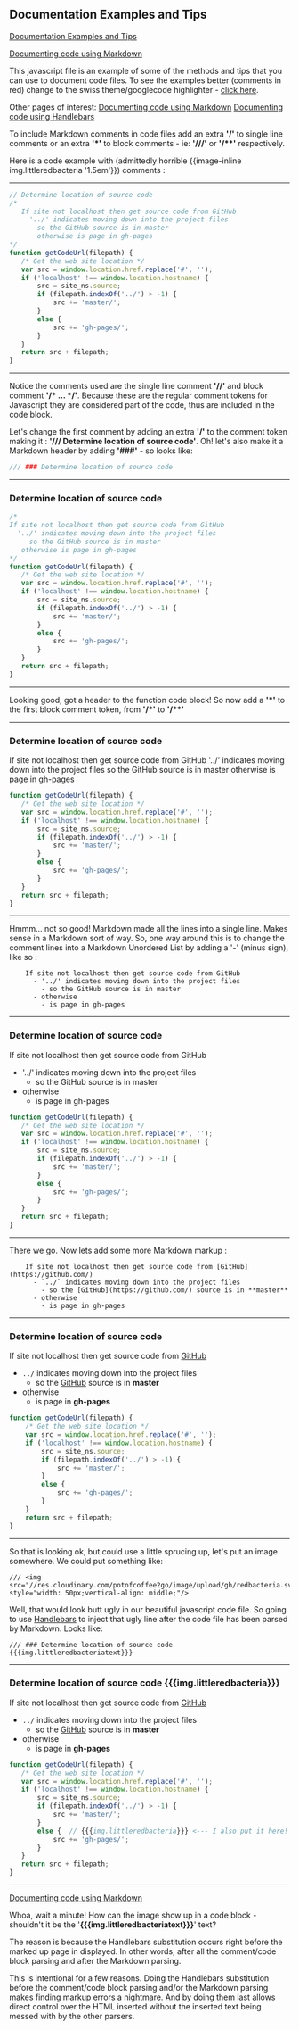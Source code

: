  ## Documentation Examples and Tips

 [Documentation Examples and Tips](pages/site/showdoc.js)
 
 [Documenting code using Markdown](pages/site/markdowndoc.md)

 This javascript file is an example of some of the methods and tips
 that you can use to document code files. To see the examples better
 (comments in red) change to the swiss theme/googlecode highlighter -
 <a href="call/themeChange('swiss.css');site_ns.hilightChange('googlecode.min.css');">click here</a>.
 
 Other pages of interest:
 [Documenting code using Markdown](pages/site/markdowndoc.md)
 [Documenting code using Handlebars](pages/site/handlebarsdoc.md)

 To include Markdown comments in code files add an extra **'/'** to single line
 comments or an extra **'\*'** to block comments - ie: **'///'** or **'/\*\*'** respectively.

 Here is a code example with (admittedly horrible {{image-inline img.littleredbacteria '1.5em'}}) comments :

 ----

 ```js 
 // Determine location of source code
 /*
    If site not localhost then get source code from GitHub
      '../' indicates moving down into the project files
        so the GitHub source is in master
        otherwise is page in gh-pages
 */
function getCodeUrl(filepath) {
    /* Get the web site location */
    var src = window.location.href.replace('#', '');
    if ('localhost' !== window.location.hostname) {
        src = site_ns.source;
        if (filepath.indexOf('../') > -1) {
            src += 'master/';
        }
        else {
            src += 'gh-pages/';
        }
    }
    return src + filepath;
}
 ```

 ----
 
 Notice the comments used are the single line comment **'//'** and block comment **'/\* ... \*&#47;'**.
 Because these are the regular comment tokens for Javascript they are considered part of
 the code, thus are included in the code block.

 Let's change the first comment by adding an extra **'/'** to the comment token making it :
 **'/// Determine location of source code'**. Oh! let's also make it a Markdown
 header by adding **'###'** - so looks like:

 ```js
 /// ### Determine location of source code
 ```

 ----

 ### Determine location of source code
 ```js
/*
 If site not localhost then get source code from GitHub
   '../' indicates moving down into the project files
      so the GitHub source is in master
    otherwise is page in gh-pages
 */
function getCodeUrl(filepath) {
    /* Get the web site location */
    var src = window.location.href.replace('#', '');
    if ('localhost' !== window.location.hostname) {
        src = site_ns.source;
        if (filepath.indexOf('../') > -1) {
            src += 'master/';
        }
        else {
            src += 'gh-pages/';
        }
    }
    return src + filepath;
}
 ```

 ----

Looking good, got a header to the function code block! So now add a
 **'\*'** to the first block comment token, from **'/\*'** to **'/\*\*'**

 ----

 ### Determine location of source code

 If site not localhost then get source code from GitHub
 '../' indicates moving down into the project files
 so the GitHub source is in master
 otherwise is page in gh-pages

 ```js
function getCodeUrl(filepath) {
    /* Get the web site location */
    var src = window.location.href.replace('#', '');
    if ('localhost' !== window.location.hostname) {
        src = site_ns.source;
        if (filepath.indexOf('../') > -1) {
            src += 'master/';
        }
        else {
            src += 'gh-pages/';
        }
    }
    return src + filepath;
}
 ```
 
 ----


 Hmmm... not so good! Markdown made all the lines into a single line. Makes
 sense in a Markdown sort of way. So, one way around this is to change the
 comment lines into a Markdown Unordered List by adding a '-' (minus sign), like so :

 ```
     If site not localhost then get source code from GitHub
       - '../' indicates moving down into the project files
         - so the GitHub source is in master
       - otherwise
         - is page in gh-pages
 ```


 ----

 ### Determine location of source code

 If site not localhost then get source code from GitHub
   - '../' indicates moving down into the project files
     - so the GitHub source is in master
   - otherwise
     - is page in gh-pages


 ```js
function getCodeUrl(filepath) {
    /* Get the web site location */
    var src = window.location.href.replace('#', '');
    if ('localhost' !== window.location.hostname) {
        src = site_ns.source;
        if (filepath.indexOf('../') > -1) {
            src += 'master/';
        }
        else {
            src += 'gh-pages/';
        }
    }
    return src + filepath;
}
```

 ----

 There we go. Now lets add some more Markdown markup :

 ```
     If site not localhost then get source code from [GitHub](https://github.com/)
       - `../` indicates moving down into the project files
         - so the [GitHub](https://github.com/) source is in **master**
       - otherwise
         - is page in gh-pages
 ```


 ----

 ### Determine location of source code
 
 If site not localhost then get source code from [GitHub](https://github.com/)
   - `../` indicates moving down into the project files
     - so the [GitHub](https://github.com/) source is in **master**
   - otherwise
     - is page in **gh-pages**


```js
function getCodeUrl(filepath) {
    /* Get the web site location */
    var src = window.location.href.replace('#', '');
    if ('localhost' !== window.location.hostname) {
        src = site_ns.source;
        if (filepath.indexOf('../') > -1) {
            src += 'master/';
        }
        else {
            src += 'gh-pages/';
        }
    }
    return src + filepath;
}
 ```
 
 ----

So that is looking ok, but could use a little sprucing up, let's put
 an image somewhere. We could put something like:

 ```
 /// <img src="//res.cloudinary.com/potofcoffee2go/image/upload/gh/redbacteria.svg" style="width: 50px;vertical-align: middle;"/>
 ```

 Well, that would look butt ugly in our beautiful javascript code file. So going
 to use [Handlebars](http://handlebarsjs.com/) to inject that ugly line after the
 code file has been parsed by Markdown.
 Looks like:

 ```
 /// ### Determine location of source code {{{img.littleredbacteriatext}}}
 ```

 ----

 ### Determine location of source code {{{img.littleredbacteria}}}

 If site not localhost then get source code from [GitHub](https://github.com/)
   - `../` indicates moving down into the project files
     - so the [GitHub](https://github.com/) source is in **master**
   - otherwise
     - is page in **gh-pages**

 ```js
function getCodeUrl(filepath) {
    /* Get the web site location */
    var src = window.location.href.replace('#', '');
    if ('localhost' !== window.location.hostname) {
        src = site_ns.source;
        if (filepath.indexOf('../') > -1) {
            src += 'master/';
        }
        else {  // {{{img.littleredbacteria}}} <--- I also put it here!
            src += 'gh-pages/';
        }
    }
    return src + filepath;
}
 ```

 ----
 
 [Documenting code using Markdown](pages/site/markdowndoc.md)

 Whoa, wait a minute! How can the image show up in a code
 block - shouldn't it be the '**{{{img.littleredbacteriatext}}}**' text?

 The reason is because the Handlebars substitution occurs right before
 the marked up page in displayed. In other words, after all the comment/code
 block parsing and after the Markdown parsing.

 This is intentional for a few reasons. Doing the Handlebars substitution before
 the comment/code block parsing and/or the Markdown parsing makes finding markup
 errors a nightmare. And by doing them last allows direct control over the HTML
 inserted without the inserted text being messed with by the other parsers.


